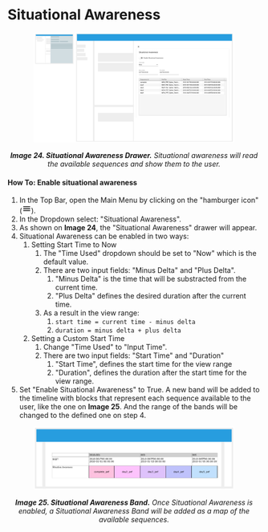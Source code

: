 # Situational Awareness

<p align="center"><img src="./images/situational_awareness.png" width="400" /></p>

*<p align="center">**Image 24. Situational Awareness Drawer.** Situational awareness will read the available sequences and show them to the user. </p>*

<What is situational awareness.question mark. Taifun to fill this paragraph.>

#### How To: Enable situational awareness

1. In the Top Bar, open the Main Menu by clicking on the "hamburger icon" (<img src="./images/baseline-menu-24px.svg" width="18" />).
2. In the Dropdown select: "Situational Awareness".
3.  As shown on **Image 24**, the "Situational Awareness" drawer will appear.
4. Situational Awareness can be enabled in two ways:
   1. Setting Start Time to Now
      1. The "Time Used" dropdown should be set to "Now" which is the default value. 
      2. There are two input fields: "Minus Delta" and "Plus Delta". 
         1. "Minus Delta" is the time that will be substracted from the current time.
         2. "Plus Delta" defines the desired duration after the current time. 
      3. As a result in the view range: 
         1. `start time = current time - minus delta` 
         2.  `duration = minus delta + plus delta` 
   2. Setting a Custom Start Time
      1. Change "Time Used" to "Input Time".
      2. There are two input fields: "Start Time" and "Duration"
         1. "Start Time", defines the start time for the view range
         2. "Duration", defines the duration after the start time for the view range.
5. Set "Enable Situational Awareness" to True. A new band will be added to the timeline with blocks that represent each sequence available to the user, like the one on **Image 25**. And the range of the bands will be changed to the defined one on step 4.

<p align="center"><img src="./images/situational_awareness_band.png" width="400" /></p>

*<p align="center">**Image 25. Situational Awareness Band.** Once Situational Awareness is enabled, a Situational Awareness Band will be added as a map of the available sequences. </p>*
